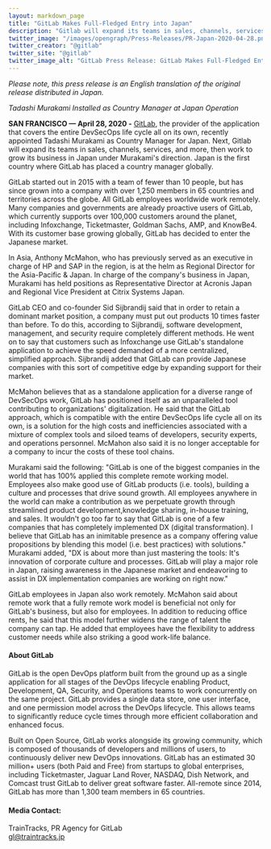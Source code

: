 ```yaml
---
layout: markdown_page
title: "GitLab Makes Full-Fledged Entry into Japan"
description: "Gitlab will expand its teams in sales, channels, services, and more, in Japan"
twitter_image: "/images/opengraph/Press-Releases/PR-Japan-2020-04-28.png"
twitter_creator: "@gitlab"
twitter_site: "@gitlab"
twitter_image_alt: "GitLab Press Release: GitLab Makes Full-Fledged Entry into Japan"
---
```

*Please note, this press release is an English translation of the original release distributed in Japan.*

_Tadashi Murakami Installed as Country Manager at Japan Operation_

**SAN FRANCISCO — April 28, 2020 -** [GitLab](https://about.gitlab.com/), the provider of the application that covers the entire DevSecOps life cycle all on its own, recently appointed Tadashi Murakami as Country Manager for Japan. Next, Gitlab will expand its teams in sales, channels, services, and more, then work to grow its business in Japan under Murakami's direction. Japan is the first country where GitLab has placed a country manager globally.

GitLab started out in 2015 with a team of fewer than 10 people, but has since grown into a company with over 1,250 members in 65 countries and territories across the globe. All GitLab employees worldwide work remotely. Many companies and governments are already proactive users of GitLab, which currently supports over 100,000 customers around the planet, including Infoxchange, Ticketmaster, Goldman Sachs, AMP, and KnowBe4. With its customer base growing globally, GitLab has decided to enter the Japanese market.

In Asia, Anthony McMahon, who has previously served as an executive in charge of HP and SAP in the region, is at the helm as Regional Director for the Asia-Pacific & Japan. In charge of the company's business in Japan, Murakami has held positions as Representative Director at Acronis Japan and Regional Vice President at Citrix Systems Japan.

GitLab CEO and co-founder Sid Sijbrandij said that in order to retain a dominant market position, a company must put out products 10 times faster than before. To do this, according to Sijbrandij, software development, management, and security require completely different methods. He went on to say that customers such as Infoxchange use GitLab's standalone application to achieve the speed demanded of a more centralized, simplified approach. Sijbrandij added that GitLab can provide Japanese companies with this sort of competitive edge by expanding support for their market.

McMahon believes that as a standalone application for a diverse range of DevSecOps work, GitLab has positioned itself as an unparalleled tool contributing to organizations' digitalization. He said that the GitLab approach, which is compatible with the entire DevSecOps life cycle all on its own, is a solution for the high costs and inefficiencies associated with a mixture of complex tools and siloed teams of developers, security experts, and operations personnel. McMahon also said it is no longer acceptable for a company to incur the costs of these tool chains.

Murakami said the following: "GitLab is one of the biggest companies in the world that has 100% applied this complete remote working model. Employees also make good use of GitLab products (i.e. tools), building a culture and processes that drive sound growth. All employees anywhere in the world can make a contribution as we perpetuate growth through streamlined product development,knowledge sharing, in-house training, and sales. It wouldn't go too far to say that GitLab is one of a few companies that has completely implemented DX (digital transformation). I believe that GitLab has an inimitable presence as a company offering value propositions by blending this model (i.e. best practices) with solutions." Murakami added, "DX is about more than just mastering the tools: It's innovation of corporate culture and processes. GitLab will play a major role in Japan, raising awareness in the Japanese market and endeavoring to assist in DX implementation companies are working on right now."

GitLab employees in Japan also work remotely. McMahon said about remote work that a fully remote work model is beneficial not only for GitLab's business, but also for employees. In addition to reducing office rents, he said that this model further widens the range of talent the company can tap. He added that employees have the flexibility to address customer needs while also striking a good work-life balance.

#### About GitLab 
GitLab is the open DevOps platform built from the ground up as a single application for all stages of the DevOps lifecycle enabling Product, Development, QA, Security, and Operations teams to work concurrently on the same project. GitLab provides a single data store, one user interface, and one permission model across the DevOps lifecycle. This allows teams to significantly reduce cycle times through more efficient collaboration and enhanced focus.

Built on Open Source, GitLab works alongside its growing community, which is composed of thousands of developers and millions of users, to continuously deliver new DevOps innovations. GitLab has an estimated 30 million+ users (both Paid and Free) from startups to global enterprises, including Ticketmaster, Jaguar Land Rover, NASDAQ, Dish Network, and Comcast trust GitLab to deliver great software faster. All-remote since 2014, GitLab has more than 1,300 team members in 65 countries.


#### Media Contact:
TrainTracks, PR Agency for GitLab
<br>
gl@traintracks.jp 
